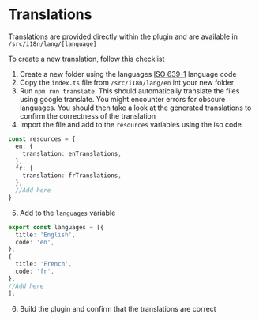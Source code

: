 # Translations

Translations are provided directly within the plugin and are available in `/src/i18n/lang/[language]`

To create a new translation, follow this checklist

1. Create a new folder using the languages [ISO 639-1](https://en.wikipedia.org/wiki/List_of_ISO_639-1_codes) language code
2. Copy the `index.ts` file from  `/src/i18n/lang/en` int your new folder
3. Run `npm run translate`. This should automatically translate the files using google translate. You might encounter errors for obscure languages. You should then take a look at the generated translations to confirm the correctness of the translation
4. Import the file  and add to the `resources` variables using the iso code. 

```ts
const resources = {
  en: {
    translation: enTranslations,
  },
  fr: {
    translation: frTranslations,
  },
  //Add here
}
```

5. Add to the `languages` variable

```ts
export const languages = [{
  title: 'English',
  code: 'en',
},
{
  title: 'French',
  code: 'fr',
},
//Add here
];

```

6. Build the plugin and confirm that the translations are correct